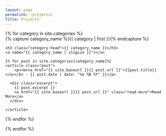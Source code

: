 ```yaml
---
layout: page
permalink: /projects/
title: Projects
---
```


<div id="projects">
{% for category in site.categories %}
  <div class="archive-group">
    {% capture category_name %}{{ category | first }}{% endcapture %}
    <div id="#{{ category_name | slugize }}"></div>
    <p></p>
    
    <h3 class="category-head">{{ category_name }}</h3>
    <a name="{{ category_name | slugize }}"></a>
    
    {% for post in site.categories[category_name]%}
    <article class="post">
        <p><b><a href="{{ site.baseurl }}{{ post.url }}">{{post.title}}</a></b> - {{ post.date | date: "%e %B %Y" }}</p>
      
      <div class="excerpt">
        {{ post.excerpt }}
        <a href="{{ site.baseurl }}{{ post.url }}" class="read-more">Read More</a>
      </div>
      
    </article>
  {% endfor %}
  </div>
{% endfor %}
</div>


